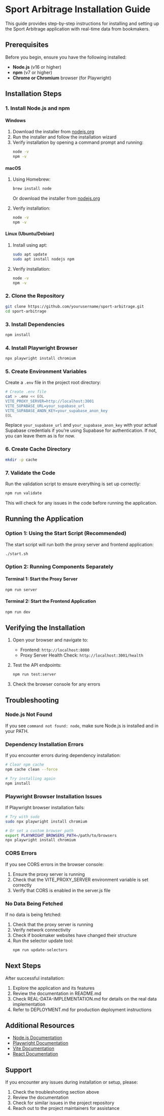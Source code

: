 # Sport Arbitrage Installation Guide

This guide provides step-by-step instructions for installing and setting up the Sport Arbitrage application with real-time data from bookmakers.

## Prerequisites

Before you begin, ensure you have the following installed:

- **Node.js** (v16 or higher)
- **npm** (v7 or higher)
- **Chrome or Chromium** browser (for Playwright)

## Installation Steps

### 1. Install Node.js and npm

#### Windows
1. Download the installer from [nodejs.org](https://nodejs.org/)
2. Run the installer and follow the installation wizard
3. Verify installation by opening a command prompt and running:
   ```bash
   node -v
   npm -v
   ```

#### macOS
1. Using Homebrew:
   ```bash
   brew install node
   ```
   
   Or download the installer from [nodejs.org](https://nodejs.org/)
2. Verify installation:
   ```bash
   node -v
   npm -v
   ```

#### Linux (Ubuntu/Debian)
1. Install using apt:
   ```bash
   sudo apt update
   sudo apt install nodejs npm
   ```
2. Verify installation:
   ```bash
   node -v
   npm -v
   ```

### 2. Clone the Repository

```bash
git clone https://github.com/yourusername/sport-arbitrage.git
cd sport-arbitrage
```

### 3. Install Dependencies

```bash
npm install
```

### 4. Install Playwright Browser

```bash
npx playwright install chromium
```

### 5. Create Environment Variables

Create a `.env` file in the project root directory:

```bash
# Create .env file
cat > .env << EOL
VITE_PROXY_SERVER=http://localhost:3001
VITE_SUPABASE_URL=your_supabase_url
VITE_SUPABASE_ANON_KEY=your_supabase_anon_key
EOL
```

Replace `your_supabase_url` and `your_supabase_anon_key` with your actual Supabase credentials if you're using Supabase for authentication. If not, you can leave them as is for now.

### 6. Create Cache Directory

```bash
mkdir -p cache
```

### 7. Validate the Code

Run the validation script to ensure everything is set up correctly:

```bash
npm run validate
```

This will check for any issues in the code before running the application.

## Running the Application

### Option 1: Using the Start Script (Recommended)

The start script will run both the proxy server and frontend application:

```bash
./start.sh
```

### Option 2: Running Components Separately

#### Terminal 1: Start the Proxy Server

```bash
npm run server
```

#### Terminal 2: Start the Frontend Application

```bash
npm run dev
```

## Verifying the Installation

1. Open your browser and navigate to:
   - Frontend: `http://localhost:8080`
   - Proxy Server Health Check: `http://localhost:3001/health`

2. Test the API endpoints:
   ```bash
   npm run test:server
   ```

3. Check the browser console for any errors

## Troubleshooting

### Node.js Not Found

If you see `command not found: node`, make sure Node.js is installed and in your PATH.

### Dependency Installation Errors

If you encounter errors during dependency installation:

```bash
# Clear npm cache
npm cache clean --force

# Try installing again
npm install
```

### Playwright Browser Installation Issues

If Playwright browser installation fails:

```bash
# Try with sudo
sudo npx playwright install chromium

# Or set a custom browser path
export PLAYWRIGHT_BROWSERS_PATH=/path/to/browsers
npx playwright install chromium
```

### CORS Errors

If you see CORS errors in the browser console:

1. Ensure the proxy server is running
2. Check that the VITE_PROXY_SERVER environment variable is set correctly
3. Verify that CORS is enabled in the server.js file

### No Data Being Fetched

If no data is being fetched:

1. Check that the proxy server is running
2. Verify network connectivity
3. Check if bookmaker websites have changed their structure
4. Run the selector update tool:
   ```bash
   npm run update-selectors
   ```

## Next Steps

After successful installation:

1. Explore the application and its features
2. Review the documentation in README.md
3. Check REAL-DATA-IMPLEMENTATION.md for details on the real data implementation
4. Refer to DEPLOYMENT.md for production deployment instructions

## Additional Resources

- [Node.js Documentation](https://nodejs.org/docs/)
- [Playwright Documentation](https://playwright.dev/docs/intro)
- [Vite Documentation](https://vitejs.dev/guide/)
- [React Documentation](https://reactjs.org/docs/getting-started.html)

## Support

If you encounter any issues during installation or setup, please:

1. Check the troubleshooting section above
2. Review the documentation
3. Check for similar issues in the project repository
4. Reach out to the project maintainers for assistance 